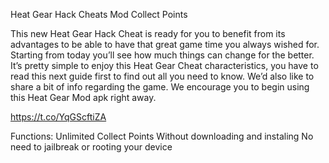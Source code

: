 Heat Gear Hack Cheats Mod Collect Points

This new Heat Gear Hack Cheat is ready for you to benefit from its advantages to be able to have that great game time you always wished for. Starting from today you’ll see how much things can change for the better. It’s pretty simple to enjoy this Heat Gear Cheat characteristics, you have to read this next guide first to find out all you need to know. We’d also like to share a bit of info regarding the game. We encourage you to begin using this Heat Gear  Mod apk right away.

https://t.co/YqGScftiZA

Functions:
Unlimited Collect Points
Without downloading and instaling
No need to jailbreak or rooting your device
